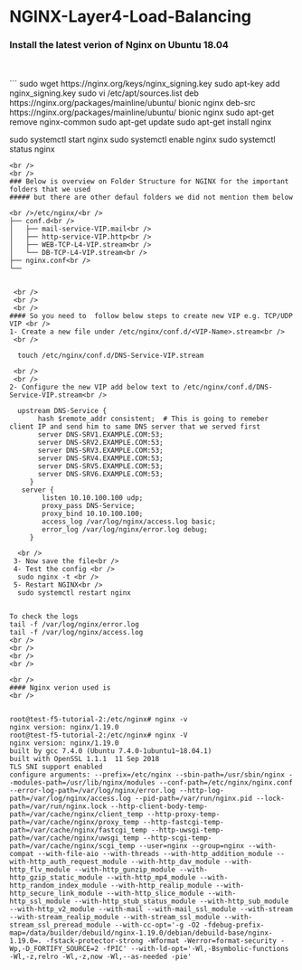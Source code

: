 # NGINX-Layer4-Load-Balancing
### Install the latest verion of Nginx on Ubuntu 18.04
<br />
<br />
```
sudo wget https://nginx.org/keys/nginx_signing.key
sudo apt-key add nginx_signing.key
sudo vi /etc/apt/sources.list
  deb https://nginx.org/packages/mainline/ubuntu/ bionic nginx
  deb-src https://nginx.org/packages/mainline/ubuntu/ bionic nginx
sudo apt-get remove nginx-common
sudo apt-get update
sudo apt-get install nginx


sudo systemctl start nginx
sudo systemctl enable nginx
sudo systemctl status nginx

```
<br />
<br />
### Below is overview on Folder Structure for NGINX for the important folders that we used
##### but there are other defaul folders we did not mention them below

<br />/etc/nginx/<br />
├── conf.d<br />
│   ├── mail-service-VIP.mail<br />
│   ├── http-service-VIP.http<br />
│   ├── WEB-TCP-L4-VIP.stream<br />
│   └── DB-TCP-L4-VIP.stream<br />
├── nginx.conf<br />
└──


 <br />
 <br />
 <br />
#### So you need to  follow below steps to create new VIP e.g. TCP/UDP VIP <br />
1- Create a new file under /etc/nginx/conf.d/<VIP-Name>.stream<br />
 <br />
  
  touch /etc/nginx/conf.d/DNS-Service-VIP.stream
  
 <br />
 <br />
2- Configure the new VIP add below text to /etc/nginx/conf.d/DNS-Service-VIP.stream<br />

  upstream DNS-Service {
       hash $remote_addr consistent;  # This is going to remeber client IP and send him to same DNS server that we served first
       server DNS-SRV1.EXAMPLE.COM:53;
       server DNS-SRV2.EXAMPLE.COM:53;
       server DNS-SRV3.EXAMPLE.COM:53;
       server DNS-SRV4.EXAMPLE.COM:53;
       server DNS-SRV5.EXAMPLE.COM:53;
       server DNS-SRV6.EXAMPLE.COM:53;
     }
   server {
        listen 10.10.100.100 udp;
        proxy_pass DNS-Service;
        proxy_bind 10.10.100.100;
        access_log /var/log/nginx/access.log basic;
        error_log /var/log/nginx/error.log debug;
     }

  <br />
 3- Now save the file<br />
 4- Test the config <br />
  sudo nginx -t <br />
 5- Restart NGINX<br />
  sudo systemctl restart nginx 


To check the logs
tail -f /var/log/nginx/error.log
tail -f /var/log/nginx/access.log
<br />
<br />
<br />
<br />

<br />
#### Nginx verion used is 
<br />


root@test-f5-tutorial-2:/etc/nginx# nginx -v
nginx version: nginx/1.19.0
root@test-f5-tutorial-2:/etc/nginx# nginx -V
nginx version: nginx/1.19.0
built by gcc 7.4.0 (Ubuntu 7.4.0-1ubuntu1~18.04.1)
built with OpenSSL 1.1.1  11 Sep 2018
TLS SNI support enabled
configure arguments: --prefix=/etc/nginx --sbin-path=/usr/sbin/nginx --modules-path=/usr/lib/nginx/modules --conf-path=/etc/nginx/nginx.conf --error-log-path=/var/log/nginx/error.log --http-log-path=/var/log/nginx/access.log --pid-path=/var/run/nginx.pid --lock-path=/var/run/nginx.lock --http-client-body-temp-path=/var/cache/nginx/client_temp --http-proxy-temp-path=/var/cache/nginx/proxy_temp --http-fastcgi-temp-path=/var/cache/nginx/fastcgi_temp --http-uwsgi-temp-path=/var/cache/nginx/uwsgi_temp --http-scgi-temp-path=/var/cache/nginx/scgi_temp --user=nginx --group=nginx --with-compat --with-file-aio --with-threads --with-http_addition_module --with-http_auth_request_module --with-http_dav_module --with-http_flv_module --with-http_gunzip_module --with-http_gzip_static_module --with-http_mp4_module --with-http_random_index_module --with-http_realip_module --with-http_secure_link_module --with-http_slice_module --with-http_ssl_module --with-http_stub_status_module --with-http_sub_module --with-http_v2_module --with-mail --with-mail_ssl_module --with-stream --with-stream_realip_module --with-stream_ssl_module --with-stream_ssl_preread_module --with-cc-opt='-g -O2 -fdebug-prefix-map=/data/builder/debuild/nginx-1.19.0/debian/debuild-base/nginx-1.19.0=. -fstack-protector-strong -Wformat -Werror=format-security -Wp,-D_FORTIFY_SOURCE=2 -fPIC' --with-ld-opt='-Wl,-Bsymbolic-functions -Wl,-z,relro -Wl,-z,now -Wl,--as-needed -pie'



